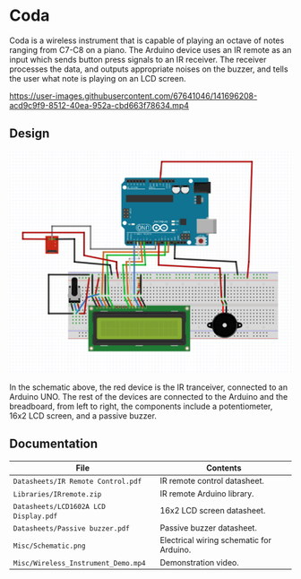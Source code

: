 # Coda
Coda is a wireless instrument that is capable of playing an octave of notes ranging from C7-C8 on a piano. The Arduino device uses an IR remote as an input which sends button press signals to an IR receiver. The receiver processes the data, and outputs appropriate noises on the buzzer, and tells the user what note is playing on an LCD screen.

https://user-images.githubusercontent.com/67641046/141696208-acd9c9f9-8512-40ea-952a-cbd663f78634.mp4

## Design
<img width="1000" alt="Screen Shot of Schematic Design" src="Misc/Schematic.PNG">

In the schematic above, the red device is the IR tranceiver, connected to an Arduino UNO. The rest of the devices are connected to the Arduino and the breadboard, from left to right, the components include a potentiometer, 16x2 LCD screen, and a passive buzzer.

## Documentation
File | Contents
---- | --------
`Datasheets/IR Remote Control.pdf` | IR remote control datasheet.
`Libraries/IRremote.zip` | IR remote Arduino library.
`Datasheets/LCD1602A LCD Display.pdf` | 16x2 LCD screen datasheet.
`Datasheets/Passive buzzer.pdf` | Passive buzzer datasheet.
`Misc/Schematic.png` | Electrical wiring schematic for Arduino.
`Misc/Wireless_Instrument_Demo.mp4` | Demonstration video.
